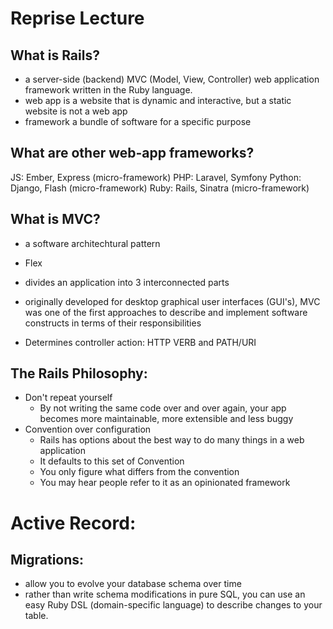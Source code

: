# Reprise Lecture

## What is Rails?
- a server-side (backend) MVC (Model, View, Controller) web application framework written in the Ruby language.
- web app is a website that is dynamic and interactive, but a static website is not a web app
- framework a bundle of software for a specific purpose

## What are other web-app frameworks?
JS: Ember, Express (micro-framework)
PHP: Laravel, Symfony
Python: Django, Flash (micro-framework)
Ruby: Rails, Sinatra (micro-framework)

## What is MVC?
- a software architechtural pattern
- Flex
- divides an application into 3 interconnected parts
- originally developed for desktop graphical user interfaces (GUI's), MVC was one of the first approaches to describe and implement software constructs in terms of their responsibilities

- Determines controller action: HTTP VERB and PATH/URI

## The Rails Philosophy:
- Don't repeat yourself
  - By not writing the same code over and over again, your app becomes more maintainable, more extensible and less buggy
- Convention over configuration
  - Rails has options about the best way to do many things in a web application
  - It defaults to this set of Convention
  - You only figure what differs from the convention
  - You may hear people refer to it as an opinionated framework

# Active Record:
## Migrations:
- allow you to evolve your database schema over time
- rather than write schema modifications in pure SQL, you can use an easy Ruby DSL (domain-specific language) to describe changes to your table.

